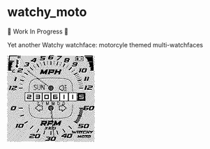 # watchy_moto  

🚧 Work In Progress 🚧  

Yet another Watchy watchface: motorcyle themed multi-watchfaces  

![](https://github.com/b-bayport/watchy_moto/blob/4b80b238a6fc00a6c85da60b1a836ccd6ce1d9a8/img/watchy_moto.gif)


